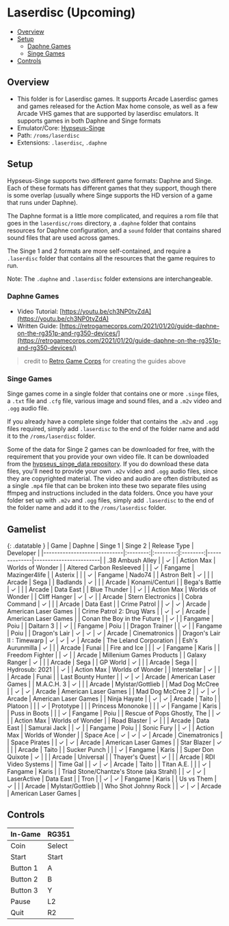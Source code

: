 # Laserdisc (Upcoming)

- [Overview](#overview)
- [Setup](#setup)
  * [Daphne Games](#daphne-games)
  * [Singe Games](#singe-games)
- [Controls](#controls)

## Overview

- This folder is for Laserdisc games. It supports Arcade Laserdisc games and games released for the Action Max home console, as well as a few Arcade VHS games that are supported by laserdisc emulators. It supports games in both Daphne and Singe formats
- Emulator/Core: [Hypseus-Singe](https://github.com/DirtBagXon/hypseus-singe)
- Path: `/roms/laserdisc`
- Extensions: `.laserdisc`, `.daphne`

## Setup

Hypseus-Singe supports two different game formats: Daphne and Singe. Each of these formats has different games that they support, though there is some overlap (usually where Singe supports the HD version of a game that runs under Daphne).

The Daphne format is a little more complicated, and requires a rom file that goes in the `laserdisc/roms` directory, a `.daphne` folder that contains resources for Daphne configuration, and a `sound` folder that contains shared sound files that are used across games.

The Singe 1 and 2 formats are more self-contained, and require a `.laserdisc` folder that contains all the resources that the game requires to run.

Note: The `.daphne` and `.laserdisc` folder extensions are interchangeable.

### Daphne Games

- Video Tutorial: [https://youtu.be/ch3NP0tvZdA](https://youtu.be/ch3NP0tvZdA)
- Written Guide: [https://retrogamecorps.com/2021/01/20/guide-daphne-on-the-rg351p-and-rg350-devices/](https://retrogamecorps.com/2021/01/20/guide-daphne-on-the-rg351p-and-rg350-devices/)
> credit to [Retro Game Corps](https://www.youtube.com/channel/UCoZQiN0o7f36H7PaW4fVhFw) for creating the guides above

### Singe Games

Singe games come in a single folder that contains one or more `.singe` files, a `.txt` file and `.cfg` file, various image and sound files, and a `.m2v` video and `.ogg` audio file.

If you already have a complete singe folder that contains the `.m2v` and `.ogg` files required, simply add `.laserdisc` to the end of the folder name and add it to the `/roms/laserdisc` folder.

Some of the data for Singe 2 games can be downloaded for free, with the requirement that you provide your own video file. It can be downloaded from the [hypseus_singe_data repository](https://github.com/DirtBagXon/hypseus_singe_data/releases/). If you do download these data files, you'll need to provide your own `.m2v` video and `.ogg` audio files, since they are copyrighted material. The video and audio are often distributed as a single `.mp4` file that can be broken into these two separate files using ffmpeg and instructions included in the data folders. Once you have your folder set up with `.m2v` and `.ogg` files, simply add `.laserdisc` to the end of the folder name and add it to the `/roms/laserdisc` folder.

## Gamelist

{: .datatable }
| Game                        | Daphne   | Singe 1  | Singe 2  | Release Type | Developer              |
|-----------------------------|:--------:|:--------:|:--------:|--------------|------------------------|
| .38 Ambush Alley            |          | &#10003; |          | Action Max   | Worlds of Wonder       |
| Altered Carbon Resleeved    |          |          | &#10003; | Fangame      | Mazinger4life          |
| Asterix                     |          |          | &#10003; | Fangame      | Nado74                 |
| Astron Belt                 | &#10003; |          |          | Arcade       | Sega                   |
| Badlands                    | &#10003; |          |          | Arcade       | Konami/Centuri         |
| Bega's Battle               | &#10003; |          |          | Arcade       | Data East              |
| Blue Thunder                |          | &#10003; |          | Action Max   | Worlds of Wonder       |
| Cliff Hanger                | &#10003; | &#10003; |          | Arcade       | Stern Electronics      |
| Cobra Command               | &#10003; |          |          | Arcade       | Data East              |
| Crime Patrol                |          | &#10003; | &#10003; | Arcade       | American Laser Games   |
| Crime Patrol 2: Drug Wars   |          | &#10003; | &#10003; | Arcade       | American Laser Games   |
| Conan the Boy in the Future |          | &#10003; |          | Fangame      | Poiu                   |
| Daitarn 3                   |          | &#10003; |          | Fangame      | Poiu                   |
| Dragon Trainer              |          | &#10003; |          | Fangame      | Poiu                   |
| Dragon's Lair               | &#10003; | &#10003; | &#10003; | Arcade       | Cinematronics          |
| Dragon's Lair II : Timewarp | &#10003; | &#10003; | &#10003; | Arcade       | The Leland Corporation |
| Esh's Aurunmilla            | &#10003; |          |          | Arcade       | Funai                  |
| Fire and Ice                |          |          | &#10003; | Fangame      | Karis                  |
| Freedom Fighter             |          | &#10003; |          | Arcade     | Millenium Games Products |
| Galaxy Ranger               | &#10003; |          |          | Arcade       | Sega                   |
| GP World                    | &#10003; |          |          | Arcade       | Sega                   |
| Hydrosub: 2021              |          | &#10003; |          | Action Max   | Worlds of Wonder       |
| Interstellar                | &#10003; |          |          | Arcade       | Funai                  |
| Last Bounty Hunter          |          | &#10003; | &#10003; | Arcade       | American Laser Games   |
| M.A.C.H. 3                  | &#10003; |          |          | Arcade       | Mylstar/Gottlieb       |
| Mad Dog McCree              |          | &#10003; | &#10003; | Arcade       | American Laser Games   |
| Mad Dog McCree 2            |          | &#10003; | &#10003; | Arcade       | American Laser Games   |
| Ninja Hayate                |          | &#10003; | &#10003; | Arcade       | Taito                  |
| Platoon                     |          |          | &#10003; | Prototype    |                        |
| Princess Mononoke           |          |          | &#10003; | Fangame      | Karis                  |
| Puss in Boots               |          |          | &#10003; | Fangame      | Poiu                   |
| Rescue of Pops Ghostly, The |          | &#10003; |          | Action Max   | Worlds of Wonder       |
| Road Blaster                | &#10003; |          |          | Arcade       | Data East              |
| Samurai Jack                |          | &#10003; |          | Fangame      | Poiu                   |
| Sonic Fury                  |          | &#10003; |          | Action Max   | Worlds of Wonder       |
| Space Ace                   | &#10003; | &#10003; | &#10003; | Arcade       | Cinematronics          |
| Space Pirates               |          | &#10003; | &#10003; | Arcade       | American Laser Games   |
| Star Blazer                 | &#10003; |          |          | Arcade       | Taito                  |
| Sucker Punch                |          |          | &#10003; | Fangame      | Karis                  |
| Super Don Quixote           | &#10003; |          |          | Arcade       | Universal              |
| Thayer's Quest              | &#10003; |          |          | Arcade       | RDI Video Systems      |
| Time Gal                    |          | &#10003; | &#10003; | Arcade       | Taito                  |
| Titan A.E.                  |          |          | &#10003; | Fangame      | Karis                  |
| Triad Stone/Chantze's Stone (aka Strahl) | | &#10003; | &#10003; | LaserActive | Data East           |
| Tron                        |          | &#10003; | &#10003; | Fangame      | Karis                  |
| Us vs Them                  | &#10003; |          |          | Arcade       | Mylstar/Gottlieb       |
| Who Shot Johnny Rock        |          | &#10003; | &#10003; | Arcade       | American Laser Games   |

## Controls

|In-Game|RG351|
|-|-|
|Coin|Select|
|Start|Start|
|Button 1|A|
|Button 2|B|
|Button 3|Y|
|Pause|L2|
|Quit|R2|
